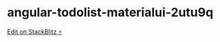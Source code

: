# angular-todolist-materialui-2utu9q

[Edit on StackBlitz ⚡️](https://stackblitz.com/edit/angular-todolist-materialui-2utu9q)